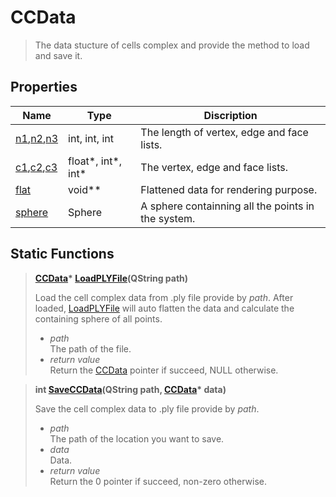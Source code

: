# CCData
<a id="this"></a>

[CCData]: #this

> The data stucture of cells complex and provide the method to load and save it.

## Properties
[n1]: #n
[n2]: #n
[n3]: #n
[c1]: #c1
[c2]: #c2
[c3]: #c3
[flat]: #flat
[sphere]: #sphr

| Name                         | Type               | Discription                                |
| ---------------------------- | ------------------ | ------------------------------------------ |
| [n1],[n2],[n3]<a id='n'></a> | int, int, int      | The length of vertex, edge and face lists. |
| [c1],[c2],[c3]<a id='c'></a> | float*, int*, int* | The vertex, edge and face lists.           |
| [flat]<a id='flat'></a>      | void**             | Flattened data for rendering purpose.      |
| [sphere]<a id='sphr'></a>    | Sphere             | A sphere containning all the points in the system.

## Static Functions

[LoadPLYFile]:#load-ply-file

> <a id='load-ply-file'></a>
> **[CCData]\*  [LoadPLYFile](QString path)**  
> 
> Load the cell complex data from .ply file provide by *path*. After loaded, [LoadPLYFile] will auto flatten the data and calculate the containing sphere of all points.
> 
> * *path*  
>   The path of the file.
> * *return value*  
>   Return the [CCData] pointer if succeed, NULL otherwise.

[SaveCCData]:#save-ccdata

><a id='save-ccdata'></a>
> **int [SaveCCData](QString path, [CCData]\* data)**  
> 
> Save the cell complex data to .ply file provide by *path*.
> 
> * *path*  
>   The path of the location you want to save.
> * *data*  
>   Data.
> * *return value*  
>   Return the 0 pointer if succeed, non-zero otherwise.